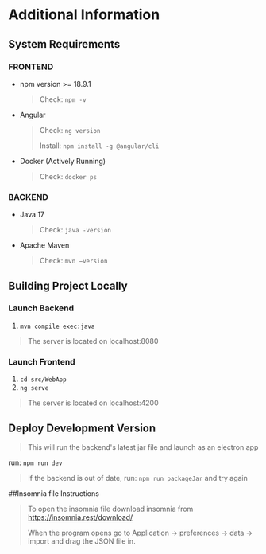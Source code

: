 # Additional Information

## System Requirements
### FRONTEND
- npm version >= 18.9.1
  > Check: `npm -v`
- Angular
  > Check: `ng version`
  >
  > Install: `npm install -g @angular/cli`
- Docker (Actively Running)
  > Check: `docker ps`
### BACKEND
- Java 17
  > Check: `java -version`
- Apache Maven
  > Check: `mvn −version`

## Building Project Locally
### Launch Backend
1. ```mvn compile exec:java```
> The server is located on localhost:8080

### Launch Frontend
1. `cd src/WebApp`
2. `ng serve`
> The server is located on localhost:4200

## Deploy Development Version
> This will run the backend's latest jar file and launch as an electron app

run: ```npm run dev```
> If the backend is out of date, run: `npm run packageJar` and try again

##Insomnia file Instructions
>To open the insomnia file download insomnia from https://insomnia.rest/download/
> 
>When the program opens go to Application -> preferences -> data -> import and drag the JSON file in.